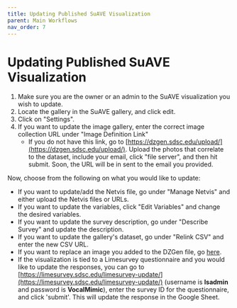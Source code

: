 ```yaml
---
title: Updating Published SuAVE Visualization
parent: Main Workflows
nav_order: 7
---
```


# Updating Published SuAVE Visualization

1. Make sure you are the owner or an admin to the SuAVE visualization you wish to update.
2. Locate the gallery in the SuAVE gallery, and click edit.
3. Click on "Settings".
4. If you want to update the image gallery, enter the correct image collection URL under "Image Definition Link"
   - If you do not have this link, go to [https://dzgen.sdsc.edu/upload/](https://dzgen.sdsc.edu/upload/). Upload the photos that correlate to the dataset, include your email, click "file server", and then hit submit. Soon, the URL will be in sent to the email you provided.

Now, choose from the following on what you would like to update:
   - If you want to update/add the Netvis file, go under "Manage Netvis" and either upload the Netvis files or URLs.
   - If you want to update the variables, click "Edit Variables" and change the desired variables.
   - If you want to update the survey description, go under "Describe Survey" and update the description.
   - If you want to update the gallery's dataset, go under "Relink CSV" and enter the new CSV URL.
   - If you want to replace an image you added to the DZGen file, go [here](https://suave-ucsd.github.io/SuAVE-Documentation/Update_DZGen.html).
   - If the visualization is tied to a Limesurvey questionnaire and you would like to update the responses, you can go to [https://limesurvey.sdsc.edu/limesurvey-update/](https://limesurvey.sdsc.edu/limesurvey-update/) (username is **lsadmin** and password is **VocalMimic**), enter the survey ID for the questionnaire, and click 'submit'. This will update the response in the Google Sheet.
